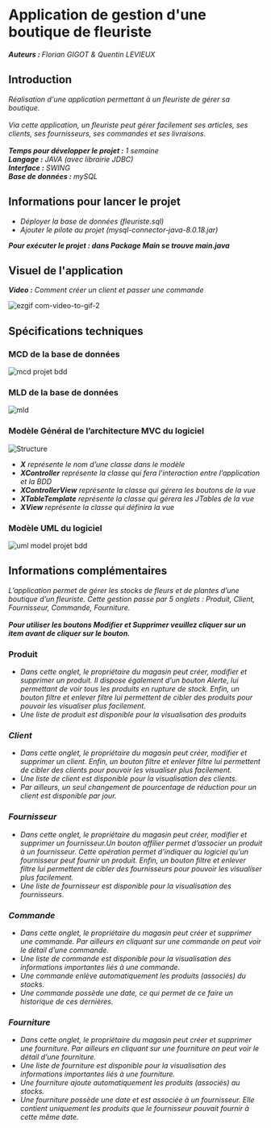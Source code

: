 
<h1>Application de gestion d'une boutique de fleuriste</h1>
<p><em> <strong>Auteurs : </strong>Florian GIGOT & Quentin LEVIEUX</em></p>
<h2>Introduction</h2>
<p><em>
Réalisation d'une application permettant à un fleuriste de gérer sa boutique.<br /><br />  Via cette application, un fleuriste peut gérer facilement ses articles, ses clients, ses fournisseurs, ses commandes et ses livraisons.<br /><br /> 
<strong>Temps pour développer le projet :</strong> 1 semaine <br />
<strong>Langage :</strong> JAVA (avec librairie JDBC) <br />
<strong>Interface :</strong> SWING <br />
<strong>Base de données :</strong> mySQL <br />
</em></p>

<h2>Informations pour lancer le projet</h2>
<p><em>
<ul>
<li>Déployer la base de données (fleuriste.sql)</li>     
<li>Ajouter le pilote au projet (mysql-connector-java-8.0.18.jar)</li>
</ul>
<strong>Pour exécuter le projet : dans Package Main se trouve main.java </strong>
</em></p>
<h2>Visuel de l'application</h2>
<em><strong>Video :</strong> Comment créer un client et passer une commande </em>

![ezgif com-video-to-gif-2](https://user-images.githubusercontent.com/57462792/70751951-e624dd00-1d31-11ea-9c67-1090d614b537.gif) 

<h2>Spécifications techniques</h2>
<h3>MCD de la base de données</h3> 

![mcd projet bdd](https://user-images.githubusercontent.com/45074223/71258937-9a78c180-2337-11ea-8fdb-9855ae5d1c02.JPG)
<h3>MLD de la base de données</h3> 

![mld](https://user-images.githubusercontent.com/45074223/71259176-1a9f2700-2338-11ea-8e5c-9bdce90467a9.JPG)

<h3>Modèle Général de l’architecture MVC du logiciel</h3>

![Structure](https://user-images.githubusercontent.com/45074223/71260011-1ffd7100-233a-11ea-971a-1105599de22e.JPG)
<em>
<ul>
  <li><strong>X</strong> représente le nom d’une classe dans le modèle</li>
  <li><strong>XController</strong> représente la classe qui fera l’interaction entre l’application et la BDD</li>
  <li><strong>XControllerView</strong> représente la classe qui gérera les boutons de la vue</li>
  <li><strong>XTableTemplate</strong> représente la classe qui gérera les JTables de la vue</li>
  <li><strong>XView</strong> représente la classe qui définira la vue</li>
</ul>
</em>
<h3>Modèle UML du logiciel</h3>

![uml model projet bdd](https://user-images.githubusercontent.com/45074223/71259201-2985d980-2338-11ea-82f5-70222022db29.JPG)


<h2>Informations complémentaires</h2>
<p><em>
  L’application permet de gérer les stocks de fleurs et de plantes d’une boutique d’un fleuriste. Cette gestion passe par 5 onglets : Produit, Client, Fournisseur, Commande, Fourniture. </br></br>
<strong>Pour utiliser les boutons Modifier et Supprimer veuillez cliquer sur un item avant de cliquer sur le bouton.</strong></br>
</em></p>
<h3>Produit</h3>
<em><ul>
  <li>Dans cette onglet, le propriétaire du magasin peut créer, modifier et supprimer un produit. Il dispose également d’un bouton Alerte, lui permettant de voir tous les produits en rupture de stock. Enfin, un bouton filtre et enlever filtre lui permettent de cibler des produits pour pouvoir les visualiser plus facilement.</li>
  <li>Une liste de produit est disponible pour la visualisation des produits</li>
</ul>
<h3>Client</h3>
<ul>
  <li>Dans cette onglet, le propriétaire du magasin peut créer, modifier et supprimer un client. Enfin, un bouton filtre et enlever filtre lui permettent de cibler des clients pour pouvoir les visualiser plus facilement.</li>
  <li>Une liste de client est disponible pour la visualisation des clients.</li>
  <li>Par ailleurs, un seul changement de pourcentage de réduction pour un client est disponible par jour.</li>
</ul>
<h3>Fournisseur</h3>
<ul>
  <li>Dans cette onglet, le propriétaire du magasin peut créer, modifier et supprimer un fournisseur.Un bouton affilier permet d’associer un produit à un fournisseur. Cette opération permet d’indiquer au logiciel qu’un fournisseur peut fournir un produit. Enfin, un bouton filtre et enlever filtre lui permettent de cibler des fournisseurs pour pouvoir les visualiser plus facilement.
</li>
  <li>Une liste de fournisseur est disponible pour la visualisation des fournisseurs.</li>
</ul>
<h3>Commande</h3>
<ul>
  <li>Dans cette onglet, le propriétaire du magasin peut créer et supprimer une commande. Par ailleurs en cliquant sur une commande on peut voir le détail d’une commande.</li>
  <li>Une liste de commande est disponible pour la visualisation des informations importantes liés à une commande.</li>
  <li>Une commande enlève automatiquement les produits (associés) du stocks.</li>
  <li>Une commande possède une date, ce qui permet de ce faire un historique de ces dernières. </li>
</ul>
<h3>Fourniture</h3>
<ul>
  <li>Dans cette onglet, le propriétaire du magasin peut créer et supprimer une fourniture. Par ailleurs en cliquant sur une fourniture on peut voir le détail d’une fourniture.</li>
  <li>Une liste de fourniture est disponible pour la visualisation des informations importantes liés à une fourniture.</li>
  <li>Une fourniture ajoute automatiquement les produits (associés) au stocks.</li>
  <li>Une fourniture possède une date et est associée à un fournisseur. Elle contient uniquement les produits que le fournisseur pouvait fournir à cette même date.</li>
</ul></em>
